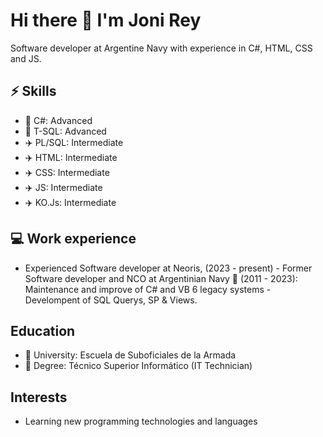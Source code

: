 

<!--
**jonirey/jonirey** is a ✨ _special_ ✨ repository because its `README.md` (this file) appears on your GitHub profile.

Here are some ideas to get you started:

- 🔭 I’m currently working on ...
- 🌱 I’m currently learning ...
- 👯 I’m looking to collaborate on ...
- 🤔 I’m looking for help with ...
- 💬 Ask me about ...
- 📫 How to reach me: ...
- 😄 Pronouns: ...
- ⚡ Fun fact: ...
-->

# Hi there 👋 I'm Joni Rey

Software developer at Argentine Navy with experience in C#, HTML, CSS and JS.

## ⚡ Skills

- :rocket: C#: Advanced
- :rocket: T-SQL: Advanced
- :airplane: PL/SQL: Intermediate
- :airplane: HTML: Intermediate
- :airplane: CSS: Intermediate
- :airplane: JS: Intermediate
- :airplane: KO.Js: Intermediate



## :computer: Work experience

- Experienced Software developer at Neoris, (2023 - present) -  Former Software developer and NCO at Argentinian Navy :ship: (2011 - 2023): Maintenance and improve of C# and VB 6 legacy systems - Develompent of SQL Querys, SP & Views. 

## Education

- :blue_book: University: Escuela de Suboficiales de la Armada
- :floppy_disk: Degree: Técnico Superior Informático (IT Technician)

## Interests

- Learning new programming technologies and languages

